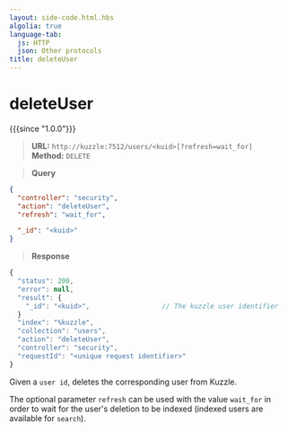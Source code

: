 ```yaml
---
layout: side-code.html.hbs
algolia: true
language-tab:
  js: HTTP
  json: Other protocols
title: deleteUser
---
```



# deleteUser

{{{since "1.0.0"}}}



<blockquote class="js">
<p>
<b>URL:</b> <code>http://kuzzle:7512/users/&lt;kuid&gt;[?refresh=wait_for]</code>  
<br><b>Method:</b> <code>DELETE</code>
</p>
</blockquote>

<blockquote class="json">
<p>
<b>Query</b>
</p>
</blockquote>

```json
{
  "controller": "security",
  "action": "deleteUser",
  "refresh": "wait_for",

  "_id": "<kuid>"
}
```

>**Response**

```javascript
{
  "status": 200,
  "error": null,
  "result": {
    "_id": "<kuid>",                  // The kuzzle user identifier
  }
  "index": "%kuzzle",
  "collection": "users",
  "action": "deleteUser",
  "controller": "security",
  "requestId": "<unique request identifier>"
}
```

Given a `user id`, deletes the corresponding user from Kuzzle.

The optional parameter `refresh` can be used
with the value `wait_for` in order to wait for the user's deletion to be indexed (indexed users are available for `search`).
